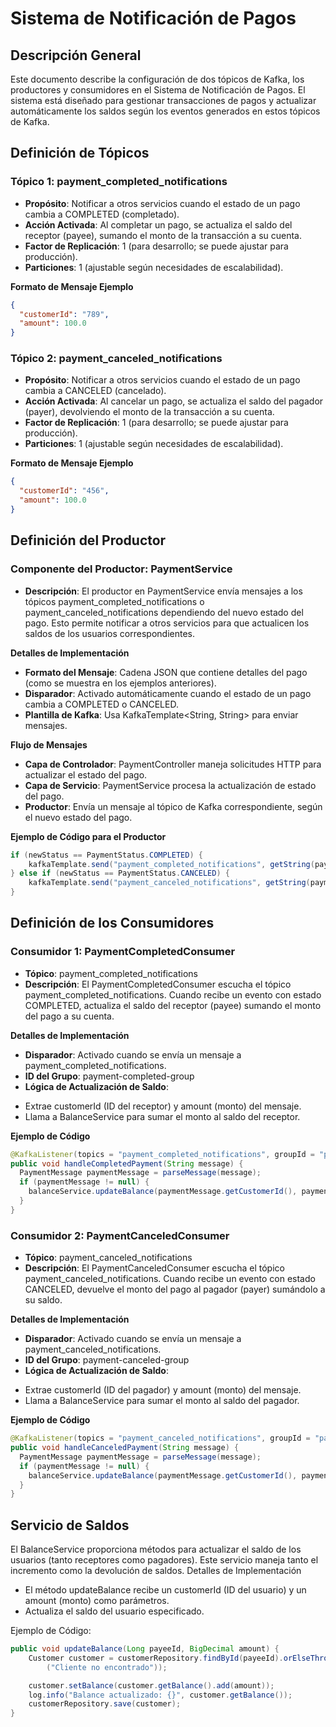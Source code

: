 **Sistema de Notificación de Pagos**
=====================================

**Descripción General**
------------------------

Este documento describe la configuración de dos tópicos de Kafka, los productores y consumidores en el Sistema de Notificación de Pagos. El sistema está diseñado para gestionar transacciones de pagos y actualizar automáticamente los saldos según los eventos generados en estos tópicos de Kafka.

**Definición de Tópicos**
-------------------------

### Tópico 1: payment_completed_notifications

* **Propósito**: Notificar a otros servicios cuando el estado de un pago cambia a COMPLETED (completado).
* **Acción Activada**: Al completar un pago, se actualiza el saldo del receptor (payee), sumando el monto de la transacción a su cuenta.
* **Factor de Replicación**: 1 (para desarrollo; se puede ajustar para producción).
* **Particiones**: 1 (ajustable según necesidades de escalabilidad).

**Formato de Mensaje Ejemplo**
```json
{
  "customerId": "789",
  "amount": 100.0
}
```

### Tópico 2: payment_canceled_notifications

* **Propósito**: Notificar a otros servicios cuando el estado de un pago cambia a CANCELED (cancelado).
* **Acción Activada**: Al cancelar un pago, se actualiza el saldo del pagador (payer), devolviendo el monto de la transacción a su cuenta.
* **Factor de Replicación**: 1 (para desarrollo; se puede ajustar para producción).
* **Particiones**: 1 (ajustable según necesidades de escalabilidad).

**Formato de Mensaje Ejemplo**
```json
{
  "customerId": "456",
  "amount": 100.0
}
```

**Definición del Productor**
---------------------------

### Componente del Productor: PaymentService

* **Descripción**: El productor en PaymentService envía mensajes a los tópicos payment_completed_notifications o payment_canceled_notifications dependiendo del nuevo estado del pago. Esto permite notificar a otros servicios para que actualicen los saldos de los usuarios correspondientes.

**Detalles de Implementación**

* **Formato del Mensaje**: Cadena JSON que contiene detalles del pago (como se muestra en los ejemplos anteriores).
* **Disparador**: Activado automáticamente cuando el estado de un pago cambia a COMPLETED o CANCELED.
* **Plantilla de Kafka**: Usa KafkaTemplate<String, String> para enviar mensajes.

**Flujo de Mensajes**

* **Capa de Controlador**: PaymentController maneja solicitudes HTTP para actualizar el estado del pago.
* **Capa de Servicio**: PaymentService procesa la actualización de estado del pago.
* **Productor**: Envía un mensaje al tópico de Kafka correspondiente, según el nuevo estado del pago.

**Ejemplo de Código para el Productor**
```java
if (newStatus == PaymentStatus.COMPLETED) {
    kafkaTemplate.send("payment_completed_notifications", getString(payment.getPayee(), payment.getAmount()));
} else if (newStatus == PaymentStatus.CANCELED) {
    kafkaTemplate.send("payment_canceled_notifications", getString(payment.getPayer(), payment.getAmount()));
}
```

**Definición de los Consumidores**
---------------------------------

### Consumidor 1: PaymentCompletedConsumer

* **Tópico**: payment_completed_notifications
* **Descripción**: El PaymentCompletedConsumer escucha el tópico payment_completed_notifications. Cuando recibe un evento con estado COMPLETED, actualiza el saldo del receptor (payee) sumando el monto del pago a su cuenta.

**Detalles de Implementación**

* **Disparador**: Activado cuando se envía un mensaje a payment_completed_notifications.
* **ID del Grupo**: payment-completed-group
* **Lógica de Actualización de Saldo**:
+ Extrae customerId (ID del receptor) y amount (monto) del mensaje.
+ Llama a BalanceService para sumar el monto al saldo del receptor.

**Ejemplo de Código**
```java
@KafkaListener(topics = "payment_completed_notifications", groupId = "payment-completed-group")
public void handleCompletedPayment(String message) {
  PaymentMessage paymentMessage = parseMessage(message);
  if (paymentMessage != null) {
    balanceService.updateBalance(paymentMessage.getCustomerId(), paymentMessage.getAmount());
  }
}
```

### Consumidor 2: PaymentCanceledConsumer

* **Tópico**: payment_canceled_notifications
* **Descripción**: El PaymentCanceledConsumer escucha el tópico payment_canceled_notifications. Cuando recibe un evento con estado CANCELED, devuelve el monto del pago al pagador (payer) sumándolo a su saldo.

**Detalles de Implementación**

* **Disparador**: Activado cuando se envía un mensaje a payment_canceled_notifications.
* **ID del Grupo**: payment-canceled-group
* **Lógica de Actualización de Saldo**:
+ Extrae customerId (ID del pagador) y amount (monto) del mensaje.
+ Llama a BalanceService para sumar el monto al saldo del pagador.

**Ejemplo de Código**
```java
@KafkaListener(topics = "payment_canceled_notifications", groupId = "payment-canceled-group")
public void handleCanceledPayment(String message) {
  PaymentMessage paymentMessage = parseMessage(message);
  if (paymentMessage != null) {
    balanceService.updateBalance(paymentMessage.getCustomerId(), paymentMessage.getAmount());
  }
}
```

**Servicio de Saldos**
---------------------------------

El BalanceService proporciona métodos para actualizar el saldo de los usuarios (tanto receptores como pagadores). Este servicio maneja tanto el incremento como la devolución de saldos.
Detalles de Implementación

+ El método updateBalance recibe un customerId (ID del usuario) y un amount (monto) como parámetros.
+ Actualiza el saldo del usuario especificado.

Ejemplo de Código:
```java
public void updateBalance(Long payeeId, BigDecimal amount) {
    Customer customer = customerRepository.findById(payeeId).orElseThrow(() -> new CustomerNotFoundException
        ("Cliente no encontrado"));

    customer.setBalance(customer.getBalance().add(amount));
    log.info("Balance actualizado: {}", customer.getBalance());
    customerRepository.save(customer);
}
```
